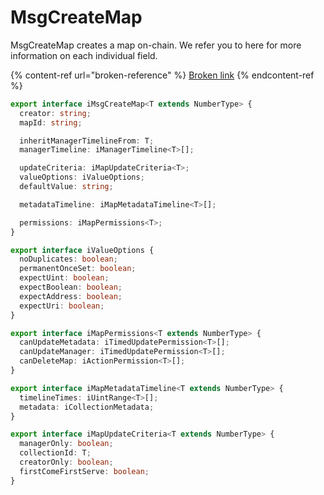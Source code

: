 # MsgCreateMap

MsgCreateMap creates a map on-chain. We refer you to here for more information on each individual field.

{% content-ref url="broken-reference" %}
[Broken link](broken-reference)
{% endcontent-ref %}

```typescript
export interface iMsgCreateMap<T extends NumberType> {
  creator: string;
  mapId: string;

  inheritManagerTimelineFrom: T;
  managerTimeline: iManagerTimeline<T>[];

  updateCriteria: iMapUpdateCriteria<T>;
  valueOptions: iValueOptions;
  defaultValue: string;

  metadataTimeline: iMapMetadataTimeline<T>[];

  permissions: iMapPermissions<T>;
}
```

```typescript
export interface iValueOptions {
  noDuplicates: boolean;
  permanentOnceSet: boolean;
  expectUint: boolean;
  expectBoolean: boolean;
  expectAddress: boolean;
  expectUri: boolean;
}
```

```typescript
export interface iMapPermissions<T extends NumberType> {
  canUpdateMetadata: iTimedUpdatePermission<T>[];
  canUpdateManager: iTimedUpdatePermission<T>[];
  canDeleteMap: iActionPermission<T>[];
}
```

```typescript
export interface iMapMetadataTimeline<T extends NumberType> {
  timelineTimes: iUintRange<T>[];
  metadata: iCollectionMetadata;
}
```

```typescript
export interface iMapUpdateCriteria<T extends NumberType> {
  managerOnly: boolean;
  collectionId: T;
  creatorOnly: boolean;
  firstComeFirstServe: boolean;
}
```

